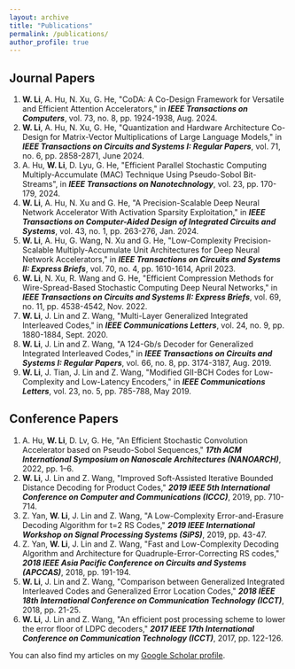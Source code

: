 ```yaml
---
layout: archive
title: "Publications"
permalink: /publications/
author_profile: true
---
```


## Journal Papers
1. **W. Li**, A. Hu, N. Xu, G. He, "CoDA: A Co-Design Framework for Versatile and Efficient Attention Accelerators," in ***IEEE Transactions on Computers***, vol. 73, no. 8, pp. 1924-1938, Aug. 2024.
2. **W. Li**, A. Hu, N. Xu, G. He, "Quantization and Hardware Architecture Co-Design for Matrix-Vector Multiplications of Large Language Models," in ***IEEE Transactions on Circuits and Systems I: Regular Papers***,  vol. 71, no. 6, pp. 2858-2871, June 2024.
3. A. Hu, **W. Li**, D. Lyu, G. He, "Efficient Parallel Stochastic Computing Multiply-Accumulate (MAC) Technique Using Pseudo-Sobol Bit-Streams", in ***IEEE Transactions on Nanotechnology***, vol. 23, pp. 170-179, 2024.
4. **W. Li**, A. Hu, N. Xu and G. He, "A Precision-Scalable Deep Neural Network Accelerator With Activation Sparsity Exploitation," in ***IEEE Transactions on Computer-Aided Design of Integrated Circuits and Systems***, vol. 43, no. 1, pp. 263-276, Jan. 2024.
5. **W. Li**, A. Hu, G. Wang, N. Xu and G. He, "Low-Complexity Precision-Scalable Multiply-Accumulate Unit Architectures for Deep Neural Network Accelerators," in ***IEEE Transactions on Circuits and Systems II: Express Briefs***, vol. 70, no. 4, pp. 1610-1614, April 2023.
6. **W. Li**, N. Xu, R. Wang and G. He, "Efficient Compression Methods for Wire-Spread-Based Stochastic Computing Deep Neural Networks," in ***IEEE Transactions on Circuits and Systems II: Express Briefs***, vol. 69, no. 11, pp. 4538-4542, Nov. 2022.
7. **W. Li**, J. Lin and Z. Wang, "Multi-Layer Generalized Integrated Interleaved Codes," in ***IEEE Communications Letters***, vol. 24, no. 9, pp. 1880-1884, Sept. 2020.
8. **W. Li**, J. Lin and Z. Wang, "A 124-Gb/s Decoder for Generalized Integrated Interleaved Codes," in ***IEEE Transactions on Circuits and Systems I: Regular Papers***, vol. 66, no. 8, pp. 3174-3187, Aug. 2019.
9. **W. Li**, J. Tian, J. Lin and Z. Wang, "Modified GII-BCH Codes for Low-Complexity and Low-Latency Encoders," in ***IEEE Communications Letters***, vol. 23, no. 5, pp. 785-788, May 2019.

## Conference Papers
1. A. Hu, **W. Li**, D. Lv, G. He, "An Efficient Stochastic Convolution Accelerator based on Pseudo-Sobol Sequences," ***17th ACM International Symposium on Nanoscale Architectures (NANOARCH)***, 2022, pp. 1–6.
2. **W. Li**, J. Lin and Z. Wang, "Improved Soft-Assisted Iterative Bounded Distance Decoding for Product Codes," ***2019 IEEE 5th International Conference on Computer and Communications (ICCC)***, 2019, pp. 710-714.
3. Z. Yan, **W. Li**, J. Lin and Z. Wang, "A Low-Complexity Error-and-Erasure Decoding Algorithm for t=2 RS Codes," ***2019 IEEE International Workshop on Signal Processing Systems (SiPS)***, 2019, pp. 43-47.
4. Z. Yan, **W. Li**, J. Lin and Z. Wang, "Fast and Low-Complexity Decoding Algorithm and Architecture for Quadruple-Error-Correcting RS codes," ***2018 IEEE Asia Pacific Conference on Circuits and Systems (APCCAS)***, 2018, pp. 191-194.
5. **W. Li**, J. Lin and Z. Wang, "Comparison between Generalized Integrated Interleaved Codes and Generalized Error Location Codes," ***2018 IEEE 18th International Conference on Communication Technology (ICCT)***, 2018, pp. 21-25.
6. **W. Li**, J. Lin and Z. Wang, "An efficient post processing scheme to lower the error floor of LDPC decoders," ***2017 IEEE 17th International Conference on Communication Technology (ICCT)***, 2017, pp. 122-126.

  You can also find my articles on my [Google Scholar profile](https://scholar.google.com/citations?user=2wfEnbsAAAAJ&hl=zh-CN).
